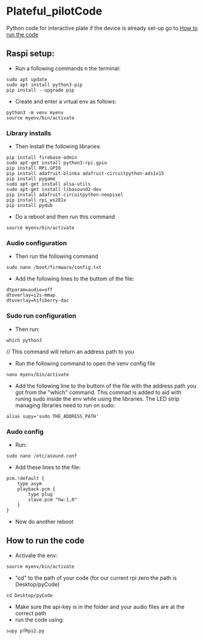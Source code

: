 # Plateful_pilotCode
Python code for interactive plate
if the device is already set-up go to [How to run the code](https://github.com/MojTabax2/Plateful_pilotCode/blob/main/README.md#how-to-run-the-code)



## Raspi setup:
- Run a following commands n the terminal:
``` shell
sudo apt update
sudo apt install python3-pip
pip install --upgrade pip
```
- Create and enter a vrtual env as follows:
``` shell
python3 -m venv myenv
source myenv/bin/activate
```



### Library installs
- Then install the following libraries:
``` shell
pip install firebase-admin
sudo apt-get install python3-rpi.gpio
pip install RPi.GPIO
pip install adafruit-blinka adafruit-circuitpython-ads1x15
pip install pygame
sudo apt-get install alsa-utils
sudo apt-get install libasound2-dev
pip install adafruit-circuitpython-neopixel
pip install rpi_ws281x
pip install pydub
```
- Do a reboot and then run this command
``` shell
source myenv/bin/activate
```


### Audio configuration
- Then run the following command
``` shell
sudo nano /boot/firmware/config.txt
```
- Add the following lines to the buttom of the file:
```
dtparam=audio=off
dtoverlay=i2s-mmap
dtoverlay=hifiberry-dac
```



### Sudo run configuration
- Then run:
``` shell
which python3
```
// This command will return an address path to you
- Run the following command to open the venv config file
``` shell
nano myenv/bin/activate
```
- Add the following line to the buttom of the file with the address path you got from the "which" command. This commad is added to aid with runing sudo inside the env while using the libraries. The LED strip managing libraries need to run on sudo:
```
alias supy='sudo THE_ADDRESS_PATH'
```



### Audo config
- Run:
``` shell
sudo nano /etc/asound.conf
```
- Add these lines to the file:
```
pcm.!default {
    type asym
    playback.pcm {
        type plug
        slave.pcm "hw:1,0"
    }
}
```
- Now do another reboot




## How to run the code
- Activate the env:
``` shell
source myenv/bin/activate
```
- "cd" to the path of your code (for our current rpi zero the path is Desktop/pyCode)
``` shell
cd Desktop/pyCode
```
- Make sure the api-key is in the folder and your audio files are at the correct path 
- run the code using:
``` shell
supy pfRpi2.py
```
